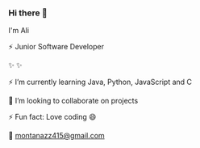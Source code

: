 ### Hi there 👋
I'm Ali

⚡ Junior Software Developer

✨
✨

⚡ I’m currently learning Java, Python, JavaScript and C

👯 I’m looking to collaborate on projects


⚡ Fun fact: Love coding 😄

💬 montanazz415@gmail.com
<!--
**aliy0012/aliy0012** is a ✨ _special_ ✨ repository because its `README.md` (this file) appears on your GitHub profile.

Here are some ideas to get you started:


- 👯 I’m looking to collaborate on ...
- 🤔 I’m looking for help with ...
- 💬 Ask me about ...
- 📫 How to reach me: ...
- 😄 Pronouns: ...
- ⚡ Fun fact: ...
-->
